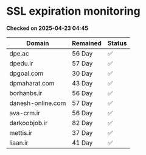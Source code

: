 # SSL expiration monitoring

**Checked on 2025-04-23 04:45**

| Domain | Remained | Status       |
|--------|----------|--------------|
| dpe.ac     | 56 Day   | ✅ |
| dpedu.ir     | 57 Day   | ✅ |
| dpgoal.com     | 30 Day   | ✅ |
| dpmaharat.com     | 43 Day   | ✅ |
| borhanbs.ir     | 56 Day   | ✅ |
| danesh-online.com     | 57 Day   | ✅ |
| ava-crm.ir     | 56 Day   | ✅ |
| darkoobjob.ir     | 82 Day   | ✅ |
| mettis.ir     | 37 Day   | ✅ |
| liaan.ir     | 41 Day   | ✅ |
